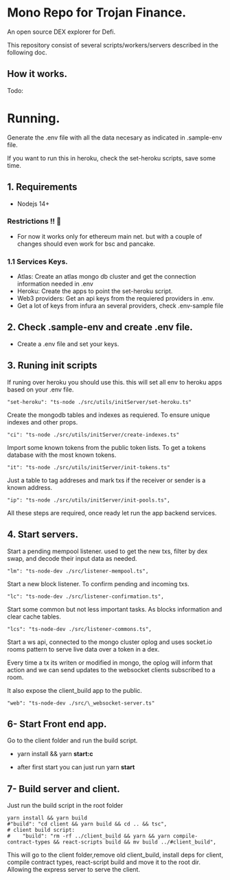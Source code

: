 # Mono Repo for Trojan Finance.

An open source DEX explorer for Defi.

This repository consist of several scripts/workers/servers described in the following doc.

## How it works.

Todo:

# Running.

Generate the .env file with all the data necesary as indicated in .sample-env file.

If you want to run this in heroku, check the set-heroku scripts, save some time.

## 1. Requirements

- Nodejs 14+

### Restrictions !! 🐶

- For now it works only for ethereum main net. but with a couple of changes should even work for bsc and pancake.

### 1.1 **Services Keys.**

- Atlas: Create an atlas mongo db cluster and get the connection information needed in .env
- Heroku: Create the apps to point the set-heroku script.
- Web3 providers: Get an api keys from the requiered providers in .env.
- Get a lot of keys from infura an several providers, check .env-sample file

## 2. Check .sample-env and create .env file.

- Create a .env file and set your keys.

## 3. Runing init scripts

If runing over heroku you should use this. this will set all env to heroku apps based on your .env file.

```
"set-heroku": "ts-node ./src/utils/initServer/set-heroku.ts"
```

Create the mongodb tables and indexes as requiered. To ensure unique indexes and other props.

```
"ci": "ts-node ./src/utils/initServer/create-indexes.ts"
```

Import some known tokens from the public token lists. To get a tokens database with the most known tokens.

```
"it": "ts-node ./src/utils/initServer/init-tokens.ts"
```

Just a table to tag addreses and mark txs if the receiver or sender is a known address.

```
"ip": "ts-node ./src/utils/initServer/init-pools.ts",
```

All these steps are required, once ready let run the app backend services.

## 4. Start servers.

Start a pending mempool listener. used to get the new txs, filter by dex swap, and decode their input data as needed.

```
"lm": "ts-node-dev ./src/listener-mempool.ts",
```

Start a new block listener. To confirm pending and incoming txs.

```
"lc": "ts-node-dev ./src/listener-confirmation.ts",
```

Start some common but not less important tasks. As blocks information and clear cache tables.

```
"lcs": "ts-node-dev ./src/listener-commons.ts",
```

Start a ws api, connected to the mongo cluster oplog and uses socket.io rooms pattern to serve live data over a token in a dex.

Every time a tx its writen or modified in mongo, the oplog will inform that action and we can send updates to the websocket clients subscribed to a room.

It also expose the client_build app to the public.

```
"web": "ts-node-dev ./src/\_websocket-server.ts"
```

## 6- Start Front end app.

Go to the client folder and run the build script.

- yarn install && yarn **start:c**

- after first start you can just run yarn **start**

## 7- Build server and client.

Just run the build script in the root folder

```
yarn install && yarn build
#"build": "cd client && yarn build && cd .. && tsc",
# client build script:
#    "build": "rm -rf ../client_build && yarn && yarn compile-contract-types && react-scripts build && mv build ../#client_build",
```

This will go to the client folder,remove old client_build, install deps for client, compile contract types, react-script build and move it to the root dir.
Allowing the express server to serve the client.
